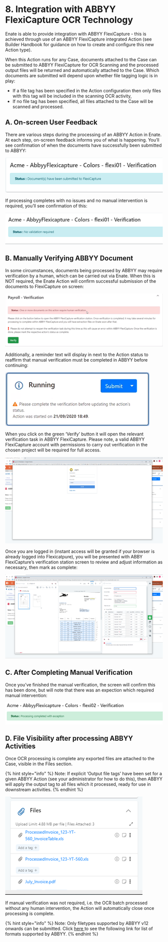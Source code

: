 # 8. Integration with ABBYY FlexiCapture OCR Technology

Enate is able to provide integration with ABBYY FlexiCapture - this is achieved through use of an ABBYY FlexiCapture integrated Action \(see Builder Handbook for guidance on how to create and configure this new Action type\).

When this Action runs for any Case, documents attached to the Case can be submitted to ABBYY FlexiCapture for OCR Scanning and the processed output files will be returned and automatically attached to the Case. Which documents are submitted will depend upon whether file tagging logic is in play:

* If a file tag has been specified in the Action configuration then only files with this tag will be included in the scanning OCR activity,
* If no file tag has been specified, all files attached to the Case will be scanned and processed.

## A. On-screen User Feedback

There are various steps during the processing of an ABBYY Action in Enate. At each step, on-screen feedback informs you of what is happening. You’ll see confirmation of when the documents have successfully been submitted to ABBYY:

![](../.gitbook/assets/0%20%285%29.png)

If processing completes with no issues and no manual intervention is required, you’ll see confirmation of this:

![](../.gitbook/assets/1%20%288%29.png)

## B. Manually Verifying ABBYY Document

In some circumstances, documents being processed by ABBYY may require verification by a human, which can be carried out via Enate. When this is NOT required, the Enate Action will confirm successful submission of the documents to FlexiCapture on screen:

![](../.gitbook/assets/2%20%286%29.png)

Additionally, a reminder text will display in next to the Action status to reaffirm that manual verification must be completed in ABBYY before continuing:

![](../.gitbook/assets/3%20%286%29.png)

When you click on the green ‘Verify’ button it will open the relevant verification task in ABBYY FlexiCapture. Please note, a valid ABBYY FlexiCapture account with permissions to carry out verification in the chosen project will be required for full access.

![](../.gitbook/assets/4%20%281%29.png)

Once you are logged in \(instant access will be granted if your browser is already logged into Flexicatpure\), you will be presented with ABBY FlexiCapture’s verification station screen to review and adjust information as necessary, then mark as complete:

![](../.gitbook/assets/5%20%281%29.png)

## C. After Completing Manual Verification

Once you’ve finished the manual verification, the screen will confirm this has been done, but will note that there was an expection which required manual intervention:

![](../.gitbook/assets/6%20%284%29.png)

## D. File Visibility after processing ABBYY Activities

Once OCR processing is complete any exported files are attached to the Case, visible in the Files section.

{% hint style="info" %}
Note: If explicit ‘Output file tags’ have been set for a given ABBYY Action \(see your administrator for how to do this\), then ABBYY will apply the output tag to all files which it processed, ready for use in downstream activities.
{% endhint %}

![](../.gitbook/assets/7%20%286%29.png)

If manual verification was not required, i.e. the OCR batch processed without any human intervention, the Action will automatically close once processing is complete.

{% hint style="info" %}
Note: Only filetypes supported by ABBYY v12 onwards can be submitted. Click [here ](https://help.abbyy.com/en-us/flexicapture/12/standalone_operator/input_formats)to see the following link for list of formats supported by ABBYY.
{% endhint %}

